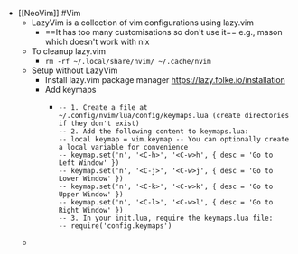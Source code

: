 - [[NeoVim]] #Vim
	- LazyVim is a collection of vim configurations using lazy.vim
		- ==It has too many customisations so don't use it== e.g., mason which doesn't work with nix
	- To cleanup lazy.vim
		- `rm -rf ~/.local/share/nvim/ ~/.cache/nvim`
	- Setup without LazyVim
		- Install lazy.vim package manager https://lazy.folke.io/installation
		- Add keymaps
			- ```-- Option 2: Create a keymaps.lua file (recommended for organization)
			  -- 1. Create a file at ~/.config/nvim/lua/config/keymaps.lua (create directories if they don't exist)
			  -- 2. Add the following content to keymaps.lua:
			  -- local keymap = vim.keymap -- You can optionally create a local variable for convenience
			  -- keymap.set('n', '<C-h>', '<C-w>h', { desc = 'Go to Left Window' })
			  -- keymap.set('n', '<C-j>', '<C-w>j', { desc = 'Go to Lower Window' })
			  -- keymap.set('n', '<C-k>', '<C-w>k', { desc = 'Go to Upper Window' })
			  -- keymap.set('n', '<C-l>', '<C-w>l', { desc = 'Go to Right Window' })
			  -- 3. In your init.lua, require the keymaps.lua file:
			  -- require('config.keymaps')
			  ```
	-